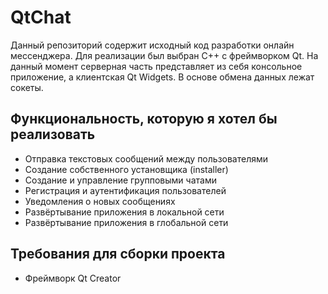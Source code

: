 # QtChat
Данный репозиторий содержит исходный код разработки онлайн мессенджера. Для реализации был выбран С++ c фреймворком Qt. На данный момент серверная часть представляет из себя консольное приложение, а клиентская Qt Widgets.
В основе обмена данных лежат сокеты.

## Функциональность, которую я хотел бы реализовать
* Отправка текстовых сообщений между пользователями
* Создание собственного установщика (installer)
* Создание и управление групповыми чатами
* Регистрация и аутентификация пользователей
* Уведомления о новых сообщениях
* Развёртывание приложения в локальной сети
* Развёртывание приложения в глобальной сети

## Требования для сборки проекта
* Фреймворк Qt Creator
